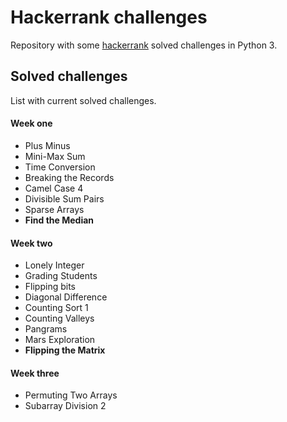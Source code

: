 # Hackerrank challenges

Repository with some <a target="_blank" href="https://www.hackerrank.com/">hackerrank</a> solved challenges in Python 3.

## Solved challenges
List with current solved challenges.

#### Week one
<ul>
    <li>Plus Minus</li>
    <li>Mini-Max Sum</li>
    <li>Time Conversion</li>
    <li>Breaking the Records</li>
    <li>Camel Case 4</li>
    <li>Divisible Sum Pairs</li>
    <li>Sparse Arrays</li>
    <li><strong>Find the Median</strong></li>
</ul>

#### Week two
<ul>
    <li>Lonely Integer</li>
    <li>Grading Students</li>
    <li>Flipping bits</li>
    <li>Diagonal Difference</li>
    <li>Counting Sort 1</li>
    <li>Counting Valleys</li>
    <li>Pangrams</li>
    <li>Mars Exploration</li>
    <li><strong>Flipping the Matrix</strong></li>
</ul>

#### Week three
<ul>
    <li>Permuting Two Arrays</li>
    <li>Subarray Division 2</li>
</ul>